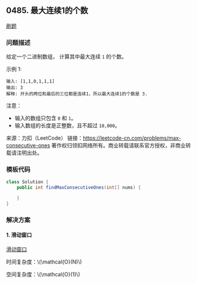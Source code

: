 <script src="https://cdn.bootcss.com/mathjax/2.7.7/MathJax.js?config=TeX-AMS-MML_HTMLorMML"></script>

## 0485. 最大连续1的个数

[刷题](qu0485/solu/Solution.java)

### 问题描述

给定一个二进制数组， 计算其中最大连续 `1` 的个数。

示例 1:

```
输入: [1,1,0,1,1,1]
输出: 3
解释: 开头的两位和最后的三位都是连续1，所以最大连续1的个数是 3.
```

注意：

* 输入的数组只包含 `0` 和 `1`。
* 输入数组的长度是正整数，且不超过 `10,000`。

来源：力扣（LeetCode）
链接：https://leetcode-cn.com/problems/max-consecutive-ones
著作权归领扣网络所有。商业转载请联系官方授权，非商业转载请注明出处。

### 模板代码

``` java
class Solution {
    public int findMaxConsecutiveOnes(int[] nums) {

    }
}
```

### 解决方案

#### 1. 滑动窗口

[滑动窗口](qu0485/solu1/Solution.java)

时间复杂度：\\(\mathcal{O}(N)\\)

空间复杂度：\\(\mathcal{O}(1)\\)
